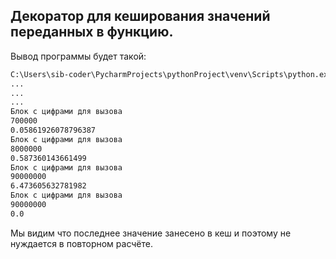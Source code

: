 ## Декоратор для кеширования значений переданных в функцию.
Вывод программы будет такой:
```bash
C:\Users\sib-coder\PycharmProjects\pythonProject\venv\Scripts\python.exe C:\Users\sib-coder\PycharmProjects\pythonProject\main.py 
...
...
...
Блок с цифрами для вызова
700000
0.05861926078796387
Блок с цифрами для вызова
8000000
0.587360143661499
Блок с цифрами для вызова
90000000
6.473605632781982
Блок с цифрами для вызова
90000000
0.0
```
Мы видим что последнее значение занесено в кеш и поэтому не нуждается в повторном расчёте.